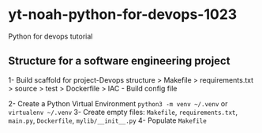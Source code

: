 # yt-noah-python-for-devops-1023
Python for devops tutorial
## Structure for a software engineering project
1- Build scaffold for project-Devops structure
    > Makefile
    > requirements.txt
    > source
    > test
    > Dockerfile
    > IAC - Build config file

2- Create a Python Virtual Environment `python3 -m venv ~/.venv` or `virtualenv ~/.venv`
3- Create empty files: `Makefile`, `requirements.txt`, `main.py`, `Dockerfile`, `mylib/__init__.py`
4- Populate `Makefile`